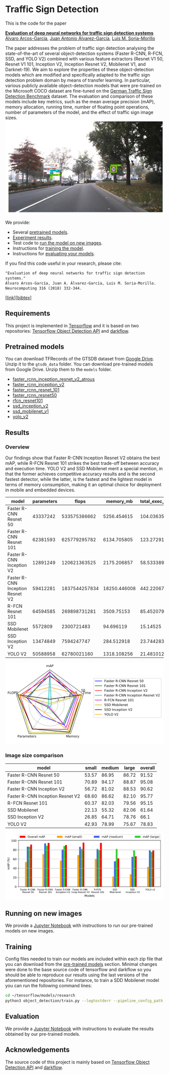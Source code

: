 # Traffic Sign Detection
This is the code for the paper

**[Evaluation of deep neural networks for traffic sign detection systems](https://doi.org/10.1016/j.neucom.2018.08.009)**
<br>
[Álvaro Arcos-García](https://scholar.google.com/citations?user=gjecl3cAAAAJ),
[Juan Antonio Álvarez-García](https://scholar.google.com/citations?user=Qk79xk8AAAAJ),
[Luis M. Soria-Morillo](https://scholar.google.com/citations?user=poBDpFkAAAAJ)
<br>

The paper addresses the problem of traffic sign detection analysing the state-of-the-art of several object-detection systems (Faster R-CNN, R-FCN, SSD, and YOLO V2) combined with various feature extractors (Resnet V1 50, Resnet V1 101, Inception V2, Inception Resnet V2, Mobilenet V1, and Darknet-19). We aim to explore the properties of these object-detection models which are modified and specifically adapted to the traffic sign detection problem domain by means of transfer learning. In particular, various publicly available object-detection models that were pre-trained on the Microsoft COCO dataset are fine-tuned on the [German Traffic Sign Detection Benchmark](http://benchmark.ini.rub.de/?section=gtsdb) dataset. The evaluation and comparison of these models include key metrics, such as the mean average precision (mAP), memory allocation, running time, number of floating point operations, number of parameters of the model, and the effect of traffic sign image sizes.
![Detection example](detection_example.png?raw=True "Detection example")

We provide:
- Several [pretrained models](#pretrained-models).
- [Experiment results](#results).
- Test code to [run the model on new images](#running-on-new-images).
- Instructions for [training the model](#training).
- Instructions for [evaluating your models](#evaluation).

If you find this code useful in your research, please cite:

```
"Evaluation of deep neural networks for traffic sign detection systems."
Álvaro Arcos-García, Juan A. Álvarez-García, Luis M. Soria-Morillo. Neurocomputing 316 (2018) 332-344.
```
\[[link](https://doi.org/10.1016/j.neucom.2018.08.009)\]\[[bibtex](
https://scholar.googleusercontent.com/citations?view_op=export_citations&user=gjecl3cAAAAJ&citsig=AMstHGQAAAAAW88AbhXW-l4i_qhFLdvy09TVYklB-yqs&hl=en)\]

## Requirements
This project is implemented in [Tensorflow](https://www.tensorflow.org/) and it is based on two repositories: [Tensorflow Object Detection API](https://github.com/tensorflow/models/tree/master/research/object_detection) and [darkflow](https://github.com/thtrieu/darkflow).

## Pretrained models
You can download TFRecords of the GTSDB dataset from [Google Drive](https://drive.google.com/open?id=1hKdjTsiFm_vdtZPdto0QJihThGFOPEkq). Unzip it to the `gtsdb_data` folder.
You can download pre-trained models from Google Drive. Unzip them to the `models` folder.
- [faster_rcnn_inception_resnet_v2_atrous](https://drive.google.com/open?id=12vLvA9wyJ9lRuDl9H9Tls0z5jsX0I0Da)
- [faster_rcnn_inception_v2](https://drive.google.com/open?id=1LRCSWIkX_i6ijScMfaxSte_5a_x9tjWF)
- [faster_rcnn_resnet_101](https://drive.google.com/open?id=15OxyPlqyOOlUdsbUmdrexKLpHy1l5tP9)
- [faster_rcnn_resnet50](https://drive.google.com/open?id=1aEqlozB_CzhyJX_PO6SSiM-Yiv3fuO8V)
- [rfcn_resnet101](https://drive.google.com/open?id=1eWCDZ5BxcEa7n_jZmWUr2kwHPBi5-SMG)
- [ssd_inception_v2](https://drive.google.com/open?id=1TKMd-wIZJ1aUcOhWburm2b6WgYnP0ZK6)
- [ssd_mobilenet_v1](https://drive.google.com/open?id=1U31RhUvE1Urr5Q92AJynMvl-oFBVRxxg)
- [yolo_v2](https://drive.google.com/open?id=1wqWgHqcwtjXTXvKZgkzfbTvdpDAy8G85)

## Results
### Overview
Our findings show that Faster R-CNN Inception Resnet V2 obtains the best mAP, while R-FCN Resnet 101 strikes the best trade-off between accuracy and execution time. YOLO V2 and SSD Mobilenet merit a special mention, in that the former achieves competitive accuracy results and is the second fastest detector, while the latter, is the fastest and the lightest model in terms of memory consumption, making it an optimal choice for deployment in mobile and embedded devices.

| model                            | parameters | flops         | memory_mb    | total_exec_millis | accelerator_exec_millis | cpu_exec_millis | mAP   |
|----------------------------------|------------|---------------|--------------|-------------------|-------------------------|-----------------|-------|
| Faster R-CNN Resnet 50           | 43337242   | 533575386662  | 5256.454615  | 104.0363553       | 75.93395395             | 28.10240132     | 91.52 |
| Faster R-CNN Resnet 101          | 62381593   | 625779295782  | 6134.705805  | 123.2729175       | 90.33714433             | 32.9357732      | 95.08 |
| Faster R-CNN Inception V2        | 12891249   | 120621363525  | 2175.206857  | 58.53338971       | 38.76813971             | 19.76525        | 90.62 |
| Faster R-CNN Inception Resnet V2 | 59412281   | 1837544257834 | 18250.446008 | 442.2206796       | 366.1586796             | 76062           | 95.77 |
| R-FCN Resnet 101                 | 64594585   | 269898731281  | 3509.75153   | 85.45207971       | 52.40321739             | 33.04886232     | 95.15 |
| SSD Mobilenet                    | 5572809    | 2300721483    | 94.696119    | 15.14525          | 4.021267857             | 11.12398214     | 61.64 |
| SSD Inception V2                 | 13474849   | 7594247747    | 284.512918   | 23.74428378       | 9.393405405             | 14.35087838     | 66.10 |
| YOLO V2                          | 50588958   | 62780021160   | 1318.108256  | 21.4810122        | 18.13923171             | 3.341780488     | 78.83 |

![Results plot](results_radar_plot.png?raw=True "Results plot")

### Image size comparison

| model                            | small | medium | large | overall |
|----------------------------------|-------|--------|-------|---------|
| Faster R-CNN Resnet 50           | 53.57 | 86.95  | 86.72 | 91.52   |
| Faster R-CNN Resnet 101          | 70.89 | 94.17  | 88.87 | 95.08   |
| Faster R-CNN Inception V2        | 56.72 | 81.02  | 88.53 | 90.62   |
| Faster R-CNN Inception Resnet V2 | 68.60 | 86.62  | 82.10 | 95.77   |
| R-FCN Resnet 101                 | 60.37 | 82.03  | 79.56 | 95.15   |
| SSD Mobilenet                    | 22.13 | 55.32  | 82.06 | 61.64   |
| SSD Inception V2                 | 26.85 | 64.71  | 78.76 | 66.1    |
| YOLO V2                          | 42.93 | 78.99  | 75.67 | 78.83   |

![mAP vs image size](mAP_vs_image_size.png?raw=True "mAP vs image size")

## Running on new images
We provide a [Jupyter Notebook](Run_models_on_new_images.ipynb) with instructions to run our pre-trained models on new images.

## Training
Config files needed to train our models are included within each zip file that you can download from the [pre-trained models](#pretrained-models) section. Minimal changes were done to the base source code of tensorflow and darkflow so you should be able to reproduce our results using the last versions of the aforementioned repositories.
For instance, to train a SDD Mobilenet model you can run the following command lines:
```bash
cd ~/tensorflow/models/research
python3 object_detection/train.py --logtostderr --pipeline_config_path models/ssd_mobilenet_v1/ssd_mobilenet_v1_gtsdb3.config --train_dir models/ssd_mobilenet_v1/train/
```

## Evaluation
We provide a [Jupyter Notebook](Evaluation.ipynb) with instructions to evaluate the results obtained by our pre-trained models.


## Acknowledgements
The source code of this project is mainly based on [Tensorflow Object Detection API](https://github.com/tensorflow/models/tree/master/research/object_detection) and [darkflow](https://github.com/thtrieu/darkflow).